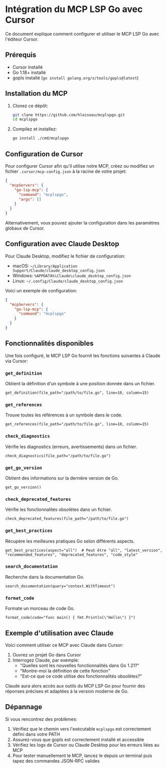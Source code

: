 # Intégration du MCP LSP Go avec Cursor

Ce document explique comment configurer et utiliser le MCP LSP Go avec l'éditeur Cursor.

## Prérequis

- Cursor installé
- Go 1.18+ installé
- gopls installé (`go install golang.org/x/tools/gopls@latest`)

## Installation du MCP

1. Clonez ce dépôt:
   ```bash
   git clone https://github.com/hloiseau/mcplspgo.git
   cd mcplspgo
   ```

2. Compilez et installez:
   ```bash
   go install ./cmd/mcplspgo
   ```

## Configuration de Cursor

Pour configurer Cursor afin qu'il utilise notre MCP, créez ou modifiez un fichier `.cursor/mcp-config.json` à la racine de votre projet:

```json
{
  "mcpServers": {
    "go-lsp-mcp": {
      "command": "mcplspgo",
      "args": []
    }
  }
}
```

Alternativement, vous pouvez ajouter la configuration dans les paramètres globaux de Cursor.

## Configuration avec Claude Desktop

Pour Claude Desktop, modifiez le fichier de configuration:
- macOS: `~/Library/Application Support/Claude/claude_desktop_config.json`
- Windows: `%APPDATA%\Claude\claude_desktop_config.json`
- Linux: `~/.config/Claude/claude_desktop_config.json`

Voici un exemple de configuration:

```json
{
  "mcpServers": {
    "go-lsp-mcp": {
      "command": "mcplspgo"
    }
  }
}
```

## Fonctionnalités disponibles

Une fois configuré, le MCP LSP Go fournit les fonctions suivantes à Claude via Cursor:

### `get_definition`

Obtient la définition d'un symbole à une position donnée dans un fichier.

```
get_definition(file_path="/path/to/file.go", line=10, column=15)
```

### `get_references`

Trouve toutes les références à un symbole dans le code.

```
get_references(file_path="/path/to/file.go", line=10, column=15)
```

### `check_diagnostics`

Vérifie les diagnostics (erreurs, avertissements) dans un fichier.

```
check_diagnostics(file_path="/path/to/file.go")
```

### `get_go_version`

Obtient des informations sur la dernière version de Go.

```
get_go_version()
```

### `check_deprecated_features`

Vérifie les fonctionnalités obsolètes dans un fichier.

```
check_deprecated_features(file_path="/path/to/file.go")
```

### `get_best_practices`

Récupère les meilleures pratiques Go selon différents aspects.

```
get_best_practices(aspect="all")  # Peut être "all", "latest_version", "recommended_features", "deprecated_features", "code_style"
```

### `search_documentation`

Recherche dans la documentation Go.

```
search_documentation(query="context.WithTimeout")
```

### `format_code`

Formate un morceau de code Go.

```
format_code(code="func main() { fmt.Println(\"Hello\") }")
```

## Exemple d'utilisation avec Claude

Voici comment utiliser ce MCP avec Claude dans Cursor:

1. Ouvrez un projet Go dans Cursor
2. Interrogez Claude, par exemple:
   - "Quelles sont les nouvelles fonctionnalités dans Go 1.21?"
   - "Montre-moi la définition de cette fonction"
   - "Est-ce que ce code utilise des fonctionnalités obsolètes?"

Claude aura alors accès aux outils du MCP LSP Go pour fournir des réponses précises et adaptées à la version moderne de Go.

## Dépannage

Si vous rencontrez des problèmes:

1. Vérifiez que le chemin vers l'exécutable `mcplspgo` est correctement défini dans votre PATH
2. Assurez-vous que gopls est correctement installé et accessible
3. Vérifiez les logs de Cursor ou Claude Desktop pour les erreurs liées au MCP
4. Pour tester manuellement le MCP, lancez le depuis un terminal puis tapez des commandes JSON-RPC valides 